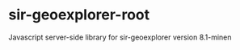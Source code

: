 sir-geoexplorer-root
====================

Javascript server-side library for sir-geoexplorer version 8.1-minen
